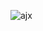 ![ajx](https://user-images.githubusercontent.com/39142850/61548082-c1308480-aa87-11e9-8d34-8899be8184e7.png)
